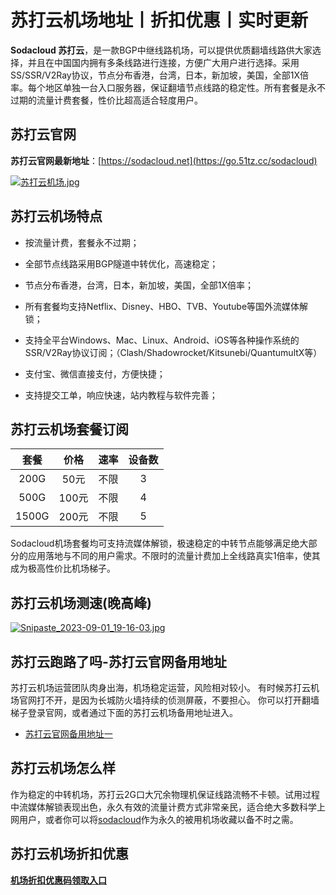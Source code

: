 # 苏打云机场地址丨折扣优惠丨实时更新
**Sodacloud 苏打云**，是一款BGP中继线路机场，可以提供优质翻墙线路供大家选择，并且在中国国内拥有多条线路进行连接，方便广大用户进行选择。采用SS/SSR/V2Ray协议，节点分布香港，台湾，日本，新加坡，美国，全部1X倍率。每个地区单独一台入口服务器，保证翻墙节点线路的稳定性。所有套餐是永不过期的流量计费套餐，性价比超高适合轻度用户。

## 苏打云官网
**苏打云官网最新地址**：[https://sodacloud.net](https://go.51tz.cc/sodacloud)

[![苏打云机场.jpg](https://s2.loli.net/2024/02/20/ywae2U3rYLPuOZR.jpg)](https://go.51tz.cc/sodacloud)

## 苏打云机场特点
* 按流量计费，套餐永不过期；

* 全部节点线路采用BGP隧道中转优化，高速稳定；

* 节点分布香港，台湾，日本，新加坡，美国，全部1X倍率；

* 所有套餐均支持Netflix、Disney、HBO、TVB、Youtube等国外流媒体解锁；

* 支持全平台Windows、Mac、Linux、Android、iOS等各种操作系统的SSR/V2Ray协议订阅；（Clash/Shadowrocket/Kitsunebi/QuantumultX等）

* 支付宝、微信直接支付，方便快捷；

* 支持提交工单，响应快速，站内教程与软件完善；

## 苏打云机场套餐订阅

套餐 | 价格 | 速率 | 设备数 |         
:-: | :-:  | :-: | :-: 
200G | 50元 | 不限  | 3          
500G | 100元 | 不限 | 4       
1500G | 200元 | 不限 |  5


Sodacloud机场套餐均可支持流媒体解锁，极速稳定的中转节点能够满足绝大部分的应用落地与不同的用户需求。不限时的流量计费加上全线路真实1倍率，使其成为极高性价比机场梯子。

## 苏打云机场测速(晚高峰)
[![Snipaste_2023-09-01_19-16-03.jpg](https://s2.loli.net/2024/02/20/SI7fn6EPkyd5hm3.jpg)](https://go.51tz.cc/sodacloud)

## 苏打云跑路了吗-苏打云官网备用地址
苏打云机场运营团队肉身出海，机场稳定运营，风险相对较小。
有时候苏打云机场官网打不开，是因为长城防火墙持续的侦测屏蔽，不要担心。
你可以打开翻墙梯子登录官网，或者通过下面的苏打云机场备用地址进入。

* [苏打云官网备用地址一](https://go.51tz.cc/sodacloud)
  

## 苏打云机场怎么样
作为稳定的中转机场，苏打云2G口大冗余物理机保证线路流畅不卡顿。试用过程中流媒体解锁表现出色，永久有效的流量计费方式非常亲民，适合绝大多数科学上网用户，或者你可以将[sodacloud](https://go.51tz.cc/sodacloud)作为永久的被用机场收藏以备不时之需。

## 苏打云机场折扣优惠
[**机场折扣优惠码领取入口**](https://ihaoke.vip/discount/)

